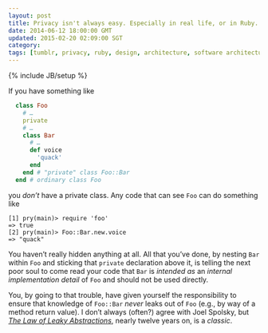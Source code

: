 ```yaml
---           
layout: post
title: Privacy isn't always easy. Especially in real life, or in Ruby.
date: 2014-06-12 18:00:00 GMT
updated: 2015-02-20 02:09:00 SGT
category:
tags: [tumblr, privacy, ruby, design, architecture, software architecture, abstraction, communication]
---
```

{% include JB/setup %}

If you have something like

```ruby
  class Foo
    # …
    private
    # …
    class Bar
      # …
      def voice
        'quack'
      end
    end # "private" class Foo::Bar
  end # ordinary class Foo
```

you _don’t_ have a private class. Any code that can see `Foo` can do something like

```
[1] pry(main)> require 'foo'
=> true
[2] pry(main)> Foo::Bar.new.voice
=> "quack"
```

You haven’t really hidden anything at all. All that you’ve done, by nesting `Bar` within `Foo` and sticking that `private` declaration above it, is telling the next poor soul to come read your code that `Bar` is _intended as_ an _internal implementation detail_ of `Foo` and should not be used directly.

You, by going to that trouble, have given yourself the responsibility to ensure that knowledge of `Foo::Bar` _never_ leaks out of `Foo` (e.g., by way of a method return value). I don’t always (often?) agree with Joel Spolsky, but [_The Law of Leaky Abstractions_](http://www.joelonsoftware.com/articles/LeakyAbstractions.html), nearly twelve years on, is a _classic_.
